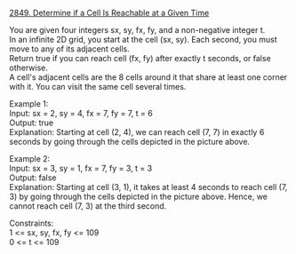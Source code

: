 [2849. Determine if a Cell Is Reachable at a Given Time](https://leetcode.com/problems/determine-if-a-cell-is-reachable-at-a-given-time/description/)




You are given four integers sx, sy, fx, fy, and a non-negative integer t.           
In an infinite 2D grid, you start at the cell (sx, sy). Each second, you must move to any of its adjacent cells.               
Return true if you can reach cell (fx, fy) after exactly t seconds, or false otherwise.              
A cell's adjacent cells are the 8 cells around it that share at least one corner with it. You can visit the same cell several times.                

Example 1:         
Input: sx = 2, sy = 4, fx = 7, fy = 7, t = 6            
Output: true             
Explanation: Starting at cell (2, 4), we can reach cell (7, 7) in exactly 6 seconds by going through the cells depicted in the picture above.                  

Example 2:            
Input: sx = 3, sy = 1, fx = 7, fy = 3, t = 3            
Output: false           
Explanation: Starting at cell (3, 1), it takes at least 4 seconds to reach cell (7, 3) by going through the cells depicted in the picture above. Hence, we cannot reach cell (7, 3) at the third second.             

Constraints:                
1 <= sx, sy, fx, fy <= 109                    
0 <= t <= 109                

